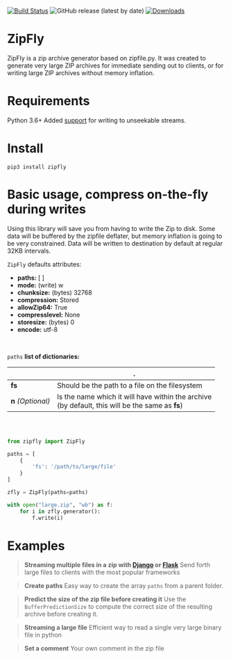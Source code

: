 [![Build Status](https://img.shields.io/circleci/build/github/sandes/zipfly/master)](https://app.circleci.com/pipelines/github/sandes/zipfly)
![GitHub release (latest by date)](https://img.shields.io/github/v/release/sandes/zipfly)
[![Downloads](https://pepy.tech/badge/zipfly)](https://pepy.tech/project/zipfly)

# ZipFly

ZipFly is a zip archive generator based on zipfile.py.
It was created to generate very large ZIP archives for immediate sending out to clients, or for writing large ZIP archives without memory inflation.

# Requirements
Python 3.6+ Added <a href="https://docs.python.org/3/library/zipfile.html#zipfile-objects" target="blank">support</a> for writing to unseekable streams.

# Install
    pip3 install zipfly

# Basic usage, compress on-the-fly during writes
Using this library will save you from having to write the Zip to disk. Some data will be buffered by the zipfile deflater, but memory inflation is going to be very constrained. Data will be written to destination by default at regular 32KB intervals.


`ZipFly` defaults attributes:<br>    
- <b>paths:</b> [ ] <br/>
- <b>mode:</b> (write) w <br/>
- <b>chunksize:</b> (bytes) 32768 <br/>
- <b>compression:</b> Stored <br/>
- <b>allowZip64:</b> True <br/>
- <b>compresslevel:</b> None <br/>
- <b>storesize:</b> (bytes) 0 <br/>
- <b>encode:</b> utf-8 <br/>

<br/>



`paths` <b>list of dictionaries:</b>

|                   |.                          
|----------------   |-------------------------------      
|**fs**             |Should be the path to a file on the filesystem            
|**n** *(Optional)* |Is the name which it will have within the archive <br> (by default, this will be the same as **fs**)

<br>

```python

from zipfly import ZipFly

paths = [
    {
        'fs': '/path/to/large/file'
    }
]

zfly = ZipFly(paths=paths)

with open("large.zip", "wb") as f:
    for i in zfly.generator():
        f.write(i)

```


# Examples

> <b>Streaming multiple files in a zip with <a href="https://github.com/sandes/zipfly/blob/master/examples/streaming_django.py" target="_blank">Django</a> or <a href="https://github.com/sandes/zipfly/blob/master/examples/streaming_flask.py" target="_blank">Flask</a></b>
Send forth large files to clients with the most popular frameworks

> <b>Create paths</b>
Easy way to create the array `paths` from a parent folder.

> <b>Predict the size of the zip file before creating it</b>
Use the `BufferPredictionSize` to compute the correct size of the resulting archive before creating it.

> <b>Streaming a large file</b>
Efficient way to read a single very large binary file in python

> <b>Set a comment</b>
Your own comment in the zip file


